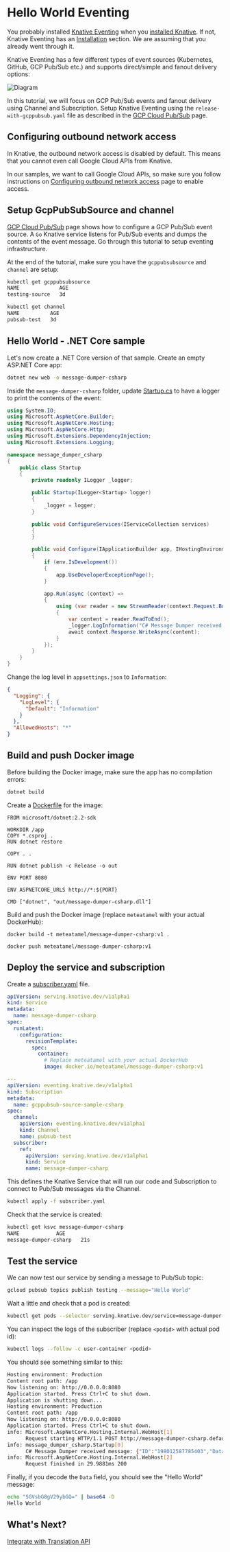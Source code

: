 # Hello World Eventing

You probably installed [Knative Eventing](https://github.com/knative/docs/tree/master/eventing) when you [installed Knative](https://github.com/knative/docs/blob/master/install/Knative-with-GKE.md#installing-knative). If not, Knative Eventing has an [Installation](https://github.com/knative/docs/tree/master/eventing#installation) section. We are assuming that you already went through it.

Knative Eventing has a few different types of event sources (Kubernetes, GitHub, GCP Pub/Sub etc.) and supports direct/simple and fanout delivery options:

![Diagram](https://github.com/knative/docs/blob/master/eventing/control-plane.png?raw=true)

In this tutorial, we will focus on GCP Pub/Sub events and fanout delivery using Channel and Subscription. Setup Knative Eventing using the `release-with-gcppubsub.yaml` file as described in the [GCP Cloud Pub/Sub](https://github.com/knative/docs/tree/master/eventing/samples/gcp-pubsub-source) page.

## Configuring outbound network access

In Knative, the outbound network access is disabled by default. This means that you cannot even call Google Cloud APIs from Knative. 

In our samples, we want to call Google Cloud APIs, so make sure you follow instructions on [Configuring outbound network access](https://github.com/knative/docs/blob/master/serving/outbound-network-access.md) page to enable access. 

## Setup GcpPubSubSource and channel

[GCP Cloud Pub/Sub](https://github.com/knative/docs/tree/master/eventing/samples/gcp-pubsub-source) page shows how to configure a GCP Pub/Sub event source. A `Go` Knative service listens for Pub/Sub events and dumps the contents of the event message. Go through this tutorial to setup eventing infrastructure. 

At the end of the tutorial, make sure you have the `gcppubsubsource` and `channel` are setup:

```bash
kubectl get gcppubsubsource
NAME             AGE
testing-source   3d

kubectl get channel
NAME          AGE
pubsub-test   3d
```

## Hello World - .NET Core sample

Let's now create a .NET Core version of that sample. Create an empty ASP.NET Core app:

```bash
dotnet new web -o message-dumper-csharp
```
Inside the `message-dumper-csharp` folder, update [Startup.cs](../eventing/message-dumper-csharp/Startup.up) to have a logger to print the contents of the event:

```csharp
using System.IO;
using Microsoft.AspNetCore.Builder;
using Microsoft.AspNetCore.Hosting;
using Microsoft.AspNetCore.Http;
using Microsoft.Extensions.DependencyInjection;
using Microsoft.Extensions.Logging;

namespace message_dumper_csharp
{
    public class Startup
    {
        private readonly ILogger _logger;

        public Startup(ILogger<Startup> logger)
        {
            _logger = logger;
        }

        public void ConfigureServices(IServiceCollection services)
        {
        }

        public void Configure(IApplicationBuilder app, IHostingEnvironment env)
        {
            if (env.IsDevelopment())
            {
                app.UseDeveloperExceptionPage();
            }

            app.Run(async (context) =>
            {
                using (var reader = new StreamReader(context.Request.Body))
                {
                    var content = reader.ReadToEnd();
                    _logger.LogInformation("C# Message Dumper received message: " + content);
                    await context.Response.WriteAsync(content);
                }
            });
        }
    }
}
```
Change the log level in `appsettings.json` to `Information`:

```json
{
  "Logging": {
    "LogLevel": {
      "Default": "Information"
    }
  },
  "AllowedHosts": "*"
}
```

## Build and push Docker image

Before building the Docker image, make sure the app has no compilation errors:

```bash
dotnet build
```

Create a [Dockerfile](../eventing/message-dumper-csharp/Dockerfile) for the image:

```
FROM microsoft/dotnet:2.2-sdk

WORKDIR /app
COPY *.csproj .
RUN dotnet restore

COPY . .

RUN dotnet publish -c Release -o out

ENV PORT 8080

ENV ASPNETCORE_URLS http://*:${PORT}

CMD ["dotnet", "out/message-dumper-csharp.dll"]
```

Build and push the Docker image (replace `meteatamel` with your actual DockerHub): 

```docker
docker build -t meteatamel/message-dumper-csharp:v1 .

docker push meteatamel/message-dumper-csharp:v1
```

## Deploy the service and subscription

Create a [subscriber.yaml](../eventing/message-dumper-csharp/subscriber.yaml) file.

```yaml
apiVersion: serving.knative.dev/v1alpha1
kind: Service
metadata:
  name: message-dumper-csharp
spec:
  runLatest:
    configuration:
      revisionTemplate:
        spec:
          container:
            # Replace meteatamel with your actual DockerHub
            image: docker.io/meteatamel/message-dumper-csharp:v1

---
apiVersion: eventing.knative.dev/v1alpha1
kind: Subscription
metadata:
  name: gcppubsub-source-sample-csharp
spec:
  channel:
    apiVersion: eventing.knative.dev/v1alpha1
    kind: Channel
    name: pubsub-test
  subscriber:
    ref:
      apiVersion: serving.knative.dev/v1alpha1
      kind: Service
      name: message-dumper-csharp
```
This defines the Knative Service that will run our code and Subscription to connect to Pub/Sub messages via the Channel.

```bash
kubectl apply -f subscriber.yaml
```

Check that the service is created:

```bash
kubectl get ksvc message-dumper-csharp
NAME            AGE
message-dumper-csharp   21s  
```
## Test the service

We can now test our service by sending a message to Pub/Sub topic:

```bash
gcloud pubsub topics publish testing --message="Hello World"
```

Wait a little and check that a pod is created:

```bash
kubectl get pods --selector serving.knative.dev/service=message-dumper-csharp
```
You can inspect the logs of the subscriber (replace `<podid>` with actual pod id):

```bash
kubectl logs --follow -c user-container <podid>
```
You should see something similar to this:

```bash
Hosting environment: Production
Content root path: /app
Now listening on: http://0.0.0.0:8080
Application started. Press Ctrl+C to shut down.
Application is shutting down...
Hosting environment: Production
Content root path: /app
Now listening on: http://0.0.0.0:8080
Application started. Press Ctrl+C to shut down.
info: Microsoft.AspNetCore.Hosting.Internal.WebHost[1]
      Request starting HTTP/1.1 POST http://message-dumper-csharp.default.svc.cluster.local/ application/json 108
info: message_dumper_csharp.Startup[0]
      C# Message Dumper received message: {"ID":"198012587785403","Data":"SGVsbG8gV29ybGQ=","Attributes":null,"PublishTime":"2019-01-21T15:25:58.25Z"}
info: Microsoft.AspNetCore.Hosting.Internal.WebHost[2]
      Request finished in 29.9881ms 200 
```
Finally, if you decode the `Data` field, you should see the "Hello World" message:

```bash
echo "SGVsbG8gV29ybGQ=" | base64 -D
Hello World
```

## What's Next?
[Integrate with Translation API](07-translationeventing.md)